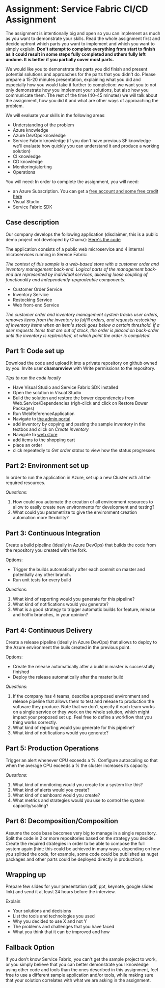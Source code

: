 # Assignment: Service Fabric CI/CD Assignment

The assignment is intentionally big and open so you can implement as much as you want to demonstrate your skills. Read the whole assignment first and decide upfront which parts you want to implement and which you want to simply explain. **Don't attempt to complete everything from start to finish as it could result in some steps fully completed and others fully left undone. It is better if you partially cover most parts.**

We would like you to  demonstrate the parts you did finish and present potential solutions and approaches for the parts that you didn't do. Please prepare a 15-20 minutes presentation, explaining what you did and especially how you would take it further to completion: we want you to not only demonstrate how you implement your solutions, but also how you communicate them. The rest of the time (40-45 minutes) we will talk about the assignment, how you did it and what are other ways of approaching the problem.

We will evaluate your skills in the following areas:
- Understanding of the problem
- Azure knowledge
- Azure DevOps knowledge
- Service Fabric knowledge (if you don't have previous SF knowledge we'll evaluate how quickly you can understand it and produce a working solution)
- CI knowledge
- CD knowledge
- Monitoring/alerting
- Operations

You will need:
In order to complete the assignment, you will need:
* an Azure Subscription. You can get a [free account and some free credit here](https://azure.microsoft.com/en-gb/free/)
* Visual Studio
* Service Fabric SDK

## Case description

Our company develops the following application (disclaimer, this is a public demo project not developed by Chama):
[Here's the code](https://github.com/chamatheapp/service-fabric-dotnet-web-reference-app)

The application consists of a public web microservice and 4 internal microservices running in Service Fabric:

_The context of this sample is a web-based store with a customer order and inventory management back-end. Logical parts of the management back-end are represented by individual services, allowing loose coupling of functionality and independently-upgradeable components:_

* Customer Order Service
* Inventory Service
* Restocking Service
* Web front-end Service

_The customer order and inventory management system tracks user orders, removes items from the inventory to fulfill orders, and requests restocking of inventory items when an item's stock goes below a certain threshold. If a user requests items that are out of stock, the order is placed on back-order until the inventory is replenished, at which point the order is completed._

## Part 1: Code set up
Download the code and upload it into a private repository on github owned by you. Invite user **chamareview** with Write permissions to the repository.

_Tips to run the code locally_
* Have Visual Studio and Service Fabric SDK installed
* Open the solution in Visual Studio
* Build the solution and restore the bower dependencies from Web.Service/Dependencies (righ-click and click on Restore Bower Packages)
* Run WebReferenceApplication
* Navigate to [the admin portal](http://localhost:8081/fabrikam/admin)
 * add inventory by copying and pasting the sample inventory in the textbox and click on _Create inventory_
* Navigate to [web store](http://localhost:8081/fabrikam)
 * add items to the shopping cart
 * place an order
 * click repeatedly to _Get order status_ to view how the status progresses

## Part 2: Environment set up
In order to run the application in Azure, set up a new Cluster with all the required resources.

_Questions:_
1. How could you automate the creation of all environment resources to allow to easily create new environments for development and testing?
2. What could you parametrize to give the environment creation automation more flexibility?

## Part 3: Continuous Integration
Create a build pipeline (ideally in Azure DevOps) that builds the code from the repository you created with the fork.

Options:
* Trigger the builds automatically after each commit on master and potentially any other branch.
* Run unit tests for every build

_Questions:_
1. What kind of reporting would you generate for this pipeline?
2. What kind of notifications would you generate?
3. What is a good strategy to trigger automatic builds for feature, release and hotfix branches, in your opinion?

## Part 4: Continuous Delivery
Create a release pipeline (ideally in Azure DevOps) that allows to deploy to the Azure environment the buils created in the previous point.

Options:
* Create the release automatically after a build in master is successfully finished
* Deploy the release automatically after the master build

_Questions:_
1. If the company has 4 teams, describe a proposed environment and release pipeline that allows them to test and release to production the software they produce. Note that we don't specify if each team works on a single service or they work on the whole solution, which might impact your proposed set up. Feel free to define a workflow that you thing works correctly.
2. What kind of reporting would you generate for this pipeline?
3. What kind of notifications would you generate?

## Part 5: Production Operations
Trigger an alert whenever CPU exceeds a %.
Configure autoscaling so that when the average CPU exceeds a % the cluster increases its capacity.

_Questions:_
1. What kind of monitoring would you create for a system like this?
2. What kind of alerts would you create?
3. What kind of dashboard would you create?
4. What metrics and strategies would you use to control the system capacity/scaling?

## Part 6: Decomposition/Composition
Assume the code base becomes very big to manage in a single repository. 
Split the code in 2 or more repositories based on the strategy you decide.
Create the required strategies in order to be able to compose the full system again (hint: this could be achieved in many ways, depending on how you splitted the code, for example, some code could be published as nuget packages and other parts could be deployed directly in production). 

## Wrapping up
Prepare few slides for your presentation (pdf, ppt, keynote, google slides link) and send it at least 24 hours before the interview.

Explain:
- Your solutions and decisions
- List the tools and technologies you used
- Why you decided to use X and not Y
- The problems and challenges that you have faced
- What you think that it can be improved and how

## Fallback Option
If you don't know Service Fabric, you can't get the sample project to work, or you simply believe that you can better demonstrate your knowledge using other code and tools than the ones described in this assignment, feel free to use a different sample application and/or tools, while making sure that your solution correlates with what we are asking in the assignment.
